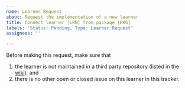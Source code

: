 ```yaml
---
name: Learner Request
about: Request the implementation of a new learner
title: Connect learner [LRN] from package [PKG]
labels: 'Status: Pending, Type: Learner Request'
assignees: ''

---
```


Before making this request, make sure that

1. the learner is not maintained in a third party repository (listed in the [wiki](https://github.com/mlr-org/mlr3learners/wiki/Extra-Learners)), and
2. there is no other open or closed issue on this learner in this tracker.
